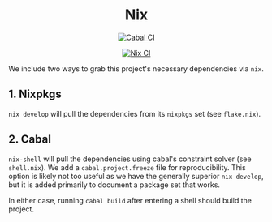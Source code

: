 <div align="center">


# Nix

[![Cabal CI](https://img.shields.io/github/workflow/status/tbidne/plfa.github.io/cabal/main?label=cabal&logoColor=white)](https://github.com/tbidne/plfa.github.io/actions/workflows/cabal_ci.yaml)

[![Nix CI](https://img.shields.io/github/workflow/status/tbidne/plfa.github.io/nix/main?label=nix&logo=nixos&logoColor=white)](https://github.com/tbidne/plfa.github.io/actions/workflows/nix_ci.yaml)

</div>

We include two ways to grab this project's necessary dependencies via `nix`.

## 1. Nixpkgs

`nix develop` will pull the dependencies from its `nixpkgs` set (see `flake.nix`).

## 2. Cabal

`nix-shell` will pull the dependencies using cabal's constraint solver (see `shell.nix`). We add a `cabal.project.freeze` file for reproducibility. This option is likely not too useful as we have the generally superior `nix develop`, but it is added primarily to document a package set that works.

In either case, running `cabal build` after entering a shell should build the project.
